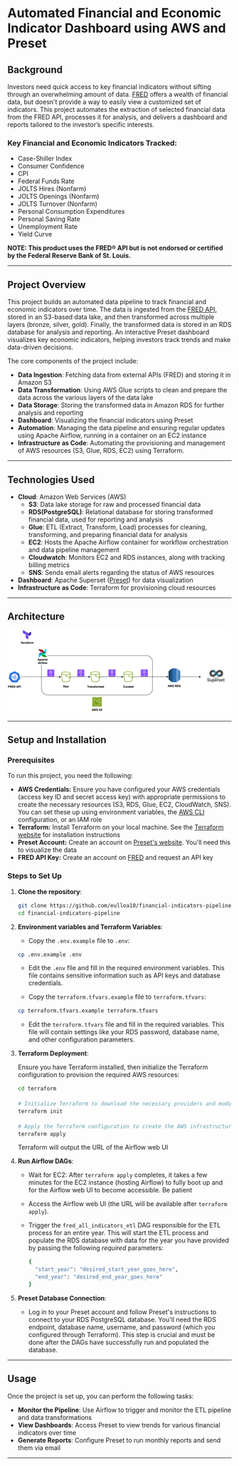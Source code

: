 # Automated Financial and Economic Indicator Dashboard using AWS and Preset

## Background

Investors need quick access to key financial indicators without sifting through an overwhelming amount of data. [FRED](https://fred.stlouisfed.org/) offers a wealth of financial data, but doesn't provide a way to easily view a customized set of indicators. This project automates the extraction of selected financial data from the FRED API, processes it for analysis, and delivers a dashboard and reports tailored to the investor’s specific interests.

### Key Financial and Economic Indicators Tracked:
- Case-Shiller Index
- Consumer Confidence
- CPI
- Federal Funds Rate
- JOLTS Hires (Nonfarm)
- JOLTS Openings (Nonfarm)
- JOLTS Turnover (Nonfarm)
- Personal Consumption Expenditures
- Personal Saving Rate
- Unemployment Rate
- Yield Curve

**NOTE: This product uses the FRED® API but is not endorsed or certified by the Federal Reserve Bank of St. Louis.**

---

## Project Overview

This project builds an automated data pipeline to track financial and economic indicators over time. The data is ingested from the [FRED API](https://fred.stlouisfed.org/docs/api/fred/), stored in an S3-based data lake, and then transformed across multiple layers (bronze, silver, gold). Finally, the transformed data is stored in an RDS database for analysis and reporting.  An interactive Preset dashboard visualizes key economic indicators, helping investors track trends and make data-driven decisions.

The core components of the project include:
- **Data Ingestion**: Fetching data from external APIs (FRED) and storing it in Amazon S3
- **Data Transformation**: Using AWS Glue scripts to clean and prepare the data across the various layers of the data lake
- **Data Storage**: Storing the transformed data in Amazon RDS for further analysis and reporting
- **Dashboard**: Visualizing the financial indicators using Preset
- **Automation**: Managing the data pipeline and ensuring regular updates using Apache Airflow, running in a container on an EC2 instance
- **Infrastructure as Code**: Automating the provisioning and management of AWS resources (S3, Glue, RDS, EC2) using Terraform.

---

## Technologies Used

- **Cloud**: Amazon Web Services (AWS)
  - **S3**: Data lake storage for raw and processed financial data
  - **RDS(PostgreSQL)**: Relational database for storing transformed financial data, used for reporting and analysis
  - **Glue**: ETL (Extract, Transform, Load) processes for cleaning, transforming, and preparing financial data for analysis
  - **EC2**: Hosts the Apache Airflow container for workflow orchestration and data pipeline management
  - **Cloudwatch**: Monitors EC2 and RDS instances, along with tracking billing metrics
  - **SNS**: Sends email alerts regarding the status of AWS resources
- **Dashboard**: Apache Superset ([Preset](https://preset.io/)) for data visualization
- **Infrastructure as Code**: Terraform for provisioning cloud resources

---

## Architecture

![Architecture Diagram](https://github.com/eulloa10/financial-data-pipeline/blob/main/fred_fdp_architecture_diagram.png?raw=true)

---

## Setup and Installation

### Prerequisites

To run this project, you need the following:

- **AWS Credentials:** Ensure you have configured your AWS credentials (access key ID and secret access key) with appropriate permissions to create the necessary resources (S3, RDS, Glue, EC2, CloudWatch, SNS). You can set these up using environment variables, the [AWS CLI](https://docs.aws.amazon.com/cli/latest/userguide/getting-started-install.html) configuration, or an IAM role
- **Terraform:** Install Terraform on your local machine. See the [Terraform website](https://www.terraform.io/downloads) for installation instructions
- **Preset Account:** Create an account on [Preset's website](https://preset.io/). You'll need this to visualize the data
- **FRED API Key:** Create an account on [FRED](https://fred.stlouisfed.org/docs/api/api_key.html) and request an API key

### Steps to Set Up

1. **Clone the repository**:

    ```bash
    git clone https://github.com/eulloa10/financial-indicators-pipeline.git
    cd financial-indicators-pipeline
    ```

2. **Environment variables and Terraform Variables**:

    - Copy the `.env.example` file to `.env`:
    ```bash
    cp .env.example .env
    ```
    - Edit the `.env` file and fill in the required environment variables. This file contains sensitive information such as API keys and database credentials.

    - Copy the `terraform.tfvars.example` file to `terraform.tfvars`:
    ```bash
    cp terraform.tfvars.example terraform.tfvars
    ```
    - Edit the `terraform.tfvars` file and fill in the required variables. This file will contain settings like your RDS password, database name, and other configuration parameters.

3. **Terraform Deployment**:

    Ensure you have Terraform installed, then initialize the Terraform configuration to provision the required AWS resources:

    ```bash
    cd terraform

    # Initialize Terraform to download the necessary providers and modules:
    terraform init

    # Apply the Terraform configuration to create the AWS infrastructure:
    terraform apply
    ```

    Terraform will output the URL of the Airflow web UI

4. **Run Airflow DAGs**:

    - Wait for EC2: After `terraform apply` completes, it takes a few minutes for the EC2 instance (hosting Airflow) to fully boot up and for the Airflow web UI to become accessible. Be patient

    - Access the Airflow web UI (the URL will be available after `terraform apply`).

    - Trigger the `fred_all_indicators_etl` DAG responsible for the ETL process for an entire year. This will start the ETL process and populate the RDS database with data for the year you have provided by passing the following *required* parameters:

      ```bash
      {
        "start_year": "desired_start_year_goes_here",
        "end_year": "desired_end_year_goes_here"
      }
      ```

5. **Preset Database Connection**:

    - Log in to your Preset account and follow Preset's instructions to connect to your RDS PostgreSQL database. You'll need the RDS endpoint, database name, username, and password (which you configured through Terraform). This step is crucial and must be done after the DAGs have successfully run and populated the database.

---

## Usage

Once the project is set up, you can perform the following tasks:

- **Monitor the Pipeline**: Use Airflow to trigger and monitor the ETL pipeline and data transformations
- **View Dashboards**: Access Preset to view trends for various financial indicators over time
- **Generate Reports**: Configure Preset to run monthly reports and send them via email

---
